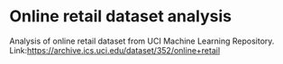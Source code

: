 # Online retail dataset analysis
Analysis of online retail dataset from UCI Machine Learning Repository.
Link:https://archive.ics.uci.edu/dataset/352/online+retail
